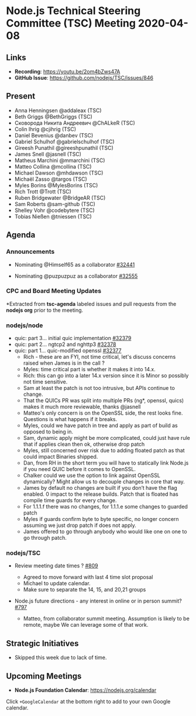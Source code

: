 # Node.js Technical Steering Committee (TSC) Meeting 2020-04-08

## Links

* **Recording**: <https://youtu.be/2om4bZws47A>
* **GitHub Issue**: <https://github.com/nodejs/TSC/issues/846>

## Present

* Anna Henningsen @addaleax (TSC)
* Beth Griggs @BethGriggs (TSC)
* Сковорода Никита Андреевич @ChALkeR (TSC)
* Colin Ihrig @cjihrig (TSC)
* Daniel Bevenius @danbev (TSC)
* Gabriel Schulhof @gabrielschulhof (TSC)
* Gireesh Punathil @gireeshpunathil (TSC)
* James Snell @jasnell (TSC)
* Matheus Marchini @mmarchini (TSC)
* Matteo Collina @mcollina (TSC)
* Michael Dawson @mhdawson (TSC)
* Michaël Zasso @targos (TSC)
* Myles Borins @MylesBorins (TSC)
* Rich Trott @Trott (TSC)
* Ruben Bridgewater @BridgeAR (TSC)
* Sam Roberts @sam-github (TSC)
* Shelley Vohr @codebytere (TSC)
* Tobias Nießen @tniessen (TSC)

## Agenda

### Announcements

* Nominating @Himself65 as a collaborator [#32441](https://github.com/nodejs/node/issues/32441)

* Nominating @puzpuzpuz as a collaborator [#32555](https://github.com/nodejs/node/issues/32555)

### CPC and Board Meeting Updates

\*Extracted from **tsc-agenda** labeled issues and pull requests from the **nodejs org** prior to the meeting.

### nodejs/node

* quic: part 3... initial quic implementation [#32379](https://github.com/nodejs/node/pull/32379)
* quic: part 2... ngtcp2 and nghttp3 [#32378](https://github.com/nodejs/node/pull/32378)
* quic: part 1... quic-modified openssl [#32377](https://github.com/nodejs/node/pull/32377)
  * Rich - these are an FYI, not time critical, let's discuss concerns raised when James is in the
    call ?
  * Myles: time critical part is whether it makes it into 14.x.
  * Rich: this can go into a later 14.x version since it is Minor so possibly not time sensitive.
  * Sam at least the patch is not too intrusive, but APIs continue to change.
  * That the QUICs PR was split into multiple PRs (ng\*, openssl, quics) makes it much more reviewable, thanks @jasnell
  * Matteo's only concern is on the OpenSSL side, the rest looks fine.  Questions is what
    happens if it breaks.
  * Myles, could we have patch in tree and apply as part of build as opposed to being in.
  * Sam, dynamic apply might be more complicated, could just have rule that if applies
    clean then ok, otherwise drop patch
  * Myles, still concerned over risk due to adding floated patch as that could impact
    Binaries shipped.
  * Dan, from RH in the short term you will have to statically link Node.js if you need
    QUIC before it comes to OpenSSL.
  * Chalker could we use the option to link against OpenSSL dynamically? Might
    allow us to decouple changes in core that way.
  * James by default no changes are built if you don’t have the flag enabled. 0 impact
    to the release builds. Patch that is floated has compile time guards for every change.
  * For 1.1.1.f there was no changes, for 1.1.1.e some changes to guarded patch
  * Myles if guards confirm byte to byte specific, no longer concern assuming we
    just drop patch if does not apply.
  * James offered to go through anybody who would like one on one to go through patch.

### nodejs/TSC

* Review meeting date times ? [#809](https://github.com/nodejs/TSC/issues/809)
  * Agreed to move forward with last 4 time slot proposal
  * Michael to update calendar.
  * Make sure to separate the 14, 15, and 20,21 groups

* Node.js future directions - any interest in online or in person summit? [#797](https://github.com/nodejs/TSC/issues/797)
  * Matteo, from collaborator summit meeting. Assumption is likely to be remote, maybe
    We can leverage some of that work.

## Strategic Initiatives

* Skipped this week due to lack of time.

## Upcoming Meetings

* **Node.js Foundation Calendar**: <https://nodejs.org/calendar>

Click `+GoogleCalendar` at the bottom right to add to your own Google calendar.
